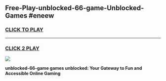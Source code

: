 
## Free-Play-unblocked-66-game-Unblocked-Games #eneew
<h3>
<a href="https://news.freeplayer.one?title=unblocked-66-game&ref=8M">CLICK TO PLAY</a></h3>
<hr>

<h3>
<a href="https://news.freeplayer.one?title=unblocked-66-game&ref=8M">CLICK 2 PLAY</a>
  
</h3>

<a href="https://news.freeplayer.one?title=unblocked-66-game&ref=8M"><img src="https://clearcache.store/games.png"></a>


**unblocked-66-game games unblocked: Your Gateway to Fun and Accessible Online Gaming**
